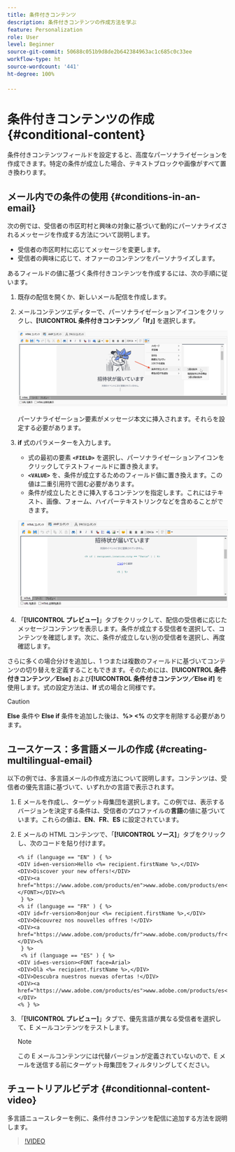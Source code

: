 ```yaml
---
title: 条件付きコンテンツ
description: 条件付きコンテンツの作成方法を学ぶ
feature: Personalization
role: User
level: Beginner
source-git-commit: 50688c051b9d8de2b642384963ac1c685c0c33ee
workflow-type: ht
source-wordcount: '441'
ht-degree: 100%

---
```



# 条件付きコンテンツの作成{#conditional-content}

条件付きコンテンツフィールドを設定すると、高度なパーソナライゼーションを作成できます。特定の条件が成立した場合、テキストブロックや画像がすべて置き換わります。


## メール内での条件の使用 {#conditions-in-an-email}

次の例では、受信者の市区町村と興味の対象に基づいて動的にパーソナライズされるメッセージを作成する方法について説明します。

* 受信者の市区町村に応じてメッセージを変更します。
* 受信者の興味に応じて、オファーのコンテンツをパーソナライズします。

あるフィールドの値に基づく条件付きコンテンツを作成するには、次の手順に従います。

1. 既存の配信を開くか、新しいメール配信を作成します。
1. メールコンテンツエディターで、パーソナライゼーションアイコンをクリックし、**[!UICONTROL 条件付きコンテンツ／「If」]** を選択します。

   ![条件の挿入](assets/condition-insert.png)

   パーソナライゼーション要素がメッセージ本文に挿入されます。それらを設定する必要があります。

1. **if** 式のパラメーターを入力します。

   * 式の最初の要素 **`<FIELD>`** を選択し、パーソナライゼーションアイコンをクリックしてテストフィールドに置き換えます。
   * **`<VALUE>`** を、条件が成立するためのフィールド値に置き換えます。この値は二重引用符で囲む必要があります。
   * 条件が成立したときに挿入するコンテンツを指定します。これにはテキスト、画像、フォーム、ハイパーテキストリンクなどを含めることができます。

   ![メール内の条件](assets/condition-in-email.png)

1. 「**[!UICONTROL プレビュー]**」タブをクリックして、配信の受信者に応じたメッセージコンテンツを表示します。条件が成立する受信者を選択して、コンテンツを確認します。次に、条件が成立しない別の受信者を選択し、再度確認します。

さらに多くの場合分けを追加し、1 つまたは複数のフィールドに基づいてコンテンツの切り替えを定義することもできます。そのためには、**[!UICONTROL 条件付きコンテンツ／Else]** および&#x200B;**[!UICONTROL 条件付きコンテンツ／Else if]** を使用します。式の設定方法は、**If** 式の場合と同様です。

>[!CAUTION]
>
>**Else** 条件や **Else if** 条件を追加した後は、**%> &lt;%** の文字を削除する必要があります。


## ユースケース：多言語メールの作成 {#creating-multilingual-email}

以下の例では、多言語メールの作成方法について説明します。コンテンツは、受信者の優先言語に基づいて、いずれかの言語で表示されます。

1. E メールを作成し、ターゲット母集団を選択します。この例では、表示するバージョンを決定する条件は、受信者のプロファイルの&#x200B;**言語**&#x200B;の値に基づいています。これらの値は、**EN**、**FR**、**ES** に設定されています。
1. E メールの HTML コンテンツで、「**[!UICONTROL ソース]**」タブをクリックし、次のコードを貼り付けます。

   ```
   <% if (language == "EN" ) { %>
   <DIV id=en-version>Hello <%= recipient.firstName %>,</DIV>
   <DIV>Discover your new offers!</DIV>
   <DIV><a href="https://www.adobe.com/products/en">www.adobe.com/products/en</A></FONT></DIV><%
    } %>
   <% if (language == "FR" ) { %>
   <DIV id=fr-version>Bonjour <%= recipient.firstName %>,</DIV>
   <DIV>Découvrez nos nouvelles offres !</DIV>
   <DIV><a href="https://www.adobe.com/products/fr">www.adobe.com/products/fr</A></DIV><%
    } %>
    <% if (language == "ES" ) { %>
   <DIV id=es-version><FONT face=Arial>
   <DIV>Olà <%= recipient.firstName %>,</DIV>
   <DIV>Descubra nuestros nuevas ofertas !</DIV>
   <DIV><a href="https://www.adobe.com/products/es">www.adobe.com/products/es</A></DIV>
   <% } %>
   ```

1. 「**[!UICONTROL プレビュー]**」タブで、優先言語が異なる受信者を選択して、E メールコンテンツをテストします。

   >[!NOTE]
   >
   >この E メールコンテンツには代替バージョンが定義されていないので、E メールを送信する前にターゲット母集団をフィルタリングしてください。

## チュートリアルビデオ {#conditionnal-content-video}

多言語ニュースレターを例に、条件付きコンテンツを配信に追加する方法を説明します。

>[!VIDEO](https://video.tv.adobe.com/v/335682?quality=12)

